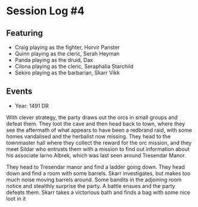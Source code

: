 # Session Log #4

## Featuring
 - Craig playing as the fighter, Horvir Panster
 - Quinn playing as the cleric, Serah Heyman
 - Panda playing as the druid, Dax
 - Cilona playing as the cleric, Seraphalia Starchild
 - Sekiro playing as the barbarian, Skarr Vikk

## Events

 - Year: 1491 DR

With clever strategy, the party draws out the orcs in small groups and defeat them. They loot the cave and then head back to town, where they see the aftermath of what appears to have been a redbrand raid, with some homes vandalised and the herbalist now missing. They head to the townmaster hall where they collect the reward for the orc mission, and they meet Sildar who entrusts them with a mission to find out information about his associate Iarno Albrek, which was last seen around Tresendar Manor. 

They head to Tresendar manor and find a ladder going down. They head down and find a room with some barrels. Skarr investigates, but makes too much noise moving barrels around. Some bandits in the adjoining room notice and stealthly surprise the party. A battle ensues and the party defeats them. Skarr takes a victorious bath and finds a bag with some nice loot in it

